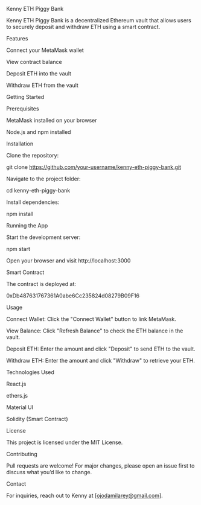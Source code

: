 Kenny ETH Piggy Bank

Kenny ETH Piggy Bank is a decentralized Ethereum vault that allows users to securely deposit and withdraw ETH using a smart contract.

Features

Connect your MetaMask wallet

View contract balance

Deposit ETH into the vault

Withdraw ETH from the vault

Getting Started

Prerequisites

MetaMask installed on your browser

Node.js and npm installed

Installation

Clone the repository:

git clone https://github.com/your-username/kenny-eth-piggy-bank.git

Navigate to the project folder:

cd kenny-eth-piggy-bank

Install dependencies:

npm install

Running the App

Start the development server:

npm start

Open your browser and visit http://localhost:3000

Smart Contract

The contract is deployed at:

0xDb487631767361A0abe6Cc235824d08279B09F16

Usage

Connect Wallet: Click the "Connect Wallet" button to link MetaMask.

View Balance: Click "Refresh Balance" to check the ETH balance in the vault.

Deposit ETH: Enter the amount and click "Deposit" to send ETH to the vault.

Withdraw ETH: Enter the amount and click "Withdraw" to retrieve your ETH.

Technologies Used

React.js

ethers.js

Material UI

Solidity (Smart Contract)

License

This project is licensed under the MIT License.

Contributing

Pull requests are welcome! For major changes, please open an issue first to discuss what you’d like to change.

Contact

For inquiries, reach out to Kenny at [ojodamilarey@gmail.com].
